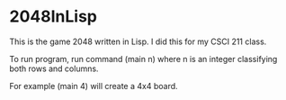 # 2048InLisp

This is the game 2048 written in Lisp. I did this for my CSCI 211 class. 

To run program, run command (main n) where n is an integer classifying both rows and columns. 

For example (main 4) will create a 4x4 board.
